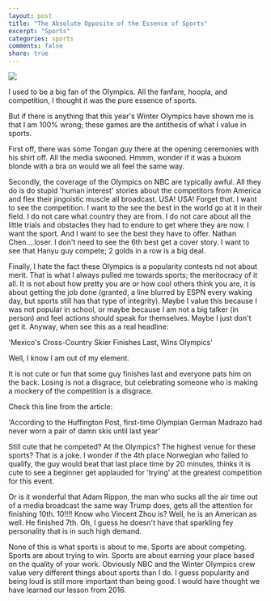 ```yaml
---
layout: post
title: "The Absolute Opposite of the Essence of Sports"
excerpt: "Sports"
categories: sports
comments: false
share: true
---
```


![](https://www.mirror.co.uk/sport/gallery/winter-olympics-wipeouts-crashes-injuries-12025249)


I used to be a big fan of the Olympics. All the fanfare, hoopla, and competition, I thought it was the pure essence of sports.


But if there is anything that this year's Winter Olympics have shown me is that I am 100% wrong; these games are the antithesis of what I value in sports.


First off, there was some Tongan guy there at the opening ceremonies with his shirt off. All the media swooned. Hmmm, wonder if it was a buxom blonde with a bra on would we all feel the same way.


Secondly, the coverage of the Olympics on NBC are typically awful. All they do is do stupid 'human interest' stories about the competitors from America and flex their jingoistic muscle all broadcast. USA! USA! Forget that. I want to see the competition. I want to the see the best in the world go at it in their field. I do not care what country they are from. I do not care about all the little trials and obstacles they had to endure to get where they are now. I want the sport. And I want to see the best they have to offer. Nathan Chen....loser. I don't need to see the 6th best get a cover story. I want to see that Hanyu guy compete; 2 golds in a row is a big deal.

Finally, I hate the fact these Olympics is a popularity contests nd not about merit. That is what I always pulled me towards sports; the meritocracy of it all. It is not about how pretty you are or how cool others think you are, it is about getting the job done (granted, a line blurred by ESPN every waking day, but sports still has that type of integrity). Maybe I value this because I was not popular in school, or maybe because I am not a big talker (in person) and feel actions should speak for themselves. Maybe I just don't get it. Anyway, when  see this as a real headline:



'Mexico's Cross-Country Skier Finishes Last, Wins Olympics' 


Well, I know I am out of my element.



It is not cute or fun that some guy finishes last and everyone pats him on the back. Losing is not a disgrace, but celebrating someone who is making a mockery of the competition is a disgrace.


Check this line from the article:

'According to the Huffington Post, first-time Olympian German Madrazo had never worn a pair of damn skis until last year'


Still cute that he competed? At the Olympics? The highest venue for these sports? That is a joke. I wonder if the 4th place Norwegian who failed to qualify, the guy would beat that last place time by 20 minutes, thinks it is cute to see a beginner get applauded for 'trying' at the greatest competition for this event.



Or is it wonderful that Adam Rippon, the man who sucks all the air time out of a media broadcast the same way Trump does, gets all the attention for finishing 10th. 10!!!! Know who Vincent Zhou is? Well, he is an American as well. He finished 7th. Oh, I guess he doesn't have that sparkling fey personality that is in such high demand. 



None of this is what sports is about to me. Sports are about competing. Sports are about trying to win. Sports are about earning your place based on the quality of your work. Obviously NBC and the Winter Olympics crew value very different things about sports than I do. I guess popularity and being loud is still more important than being good. I would have thought we have learned our lesson from 2016. 




